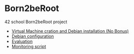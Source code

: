 # Born2beRoot
42 school Born2beRoot project

- [Virtual Machine cration and Debian installation (No Bonus)](./install.md)
- [Debian configuration](./debian.md)
- [Evaluation](./evaluation.md)
- [Monitoring script](./monitoring.sh)
